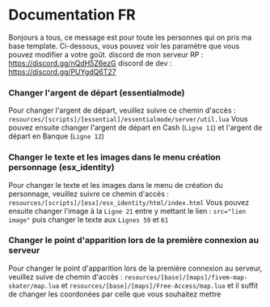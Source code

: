 # Documentation FR
Bonjours a tous, ce message est pour toute les personnes qui on pris ma base template.
Ci-dessous, vous pouvez voir les paramètre que vous pouvez modifier a votre goût.
discord de mon serveur RP : https://discord.gg/nQdH5Z6ezG
discord de dev : https://discord.gg/PUYgdQ6T27


### Changer l'argent de départ (essentialmode)
Pour changer l'argent de départ, veuillez suivre ce chemin d'accès :
`resources/[scripts]/[essential]/essentialmode/server/util.lua`
Vous pouvez ensuite changer l'argent de départ en Cash (`Ligne 11`) et l'argent de départ en Banque (`Ligne 12`)

### Changer le texte et les images dans le menu création personnage (esx_identity)
Pour changer le texte et les images dans le menu de création du personnage, veuillez suivre ce chemin d'accès : `resources/[scripts]/[esx]/esx_identity/html/index.html`
Vous pouvez ensuite changer l'image à la `Ligne 21` entre y mettant le lien : `src="lien image"` puis changer le texte aux `Lignes 59` et `61`

### Changer le point d'apparition lors de la première connexion au serveur 
Pour changer le point d'apparition lors de la première connexion au serveur, veuillez suive de chemin d'accès :
`resources/[base]/[maps]/fivem-map-skater/map.lua` et `resources/[base]/[maps]/Free-Access/map.lua` et il suffit de changer les coordonées par celle que vous souhaitez mettre